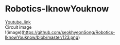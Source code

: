 # Robotics-IknowYouknow

[Youtube_link](https://youtu.be/AwbF5eb6ghg)<br>
Circuit image<br>
!(image)(https://github.com/seokhyeonSong/Robotics-IknowYouknow/blob/master/123.png)
